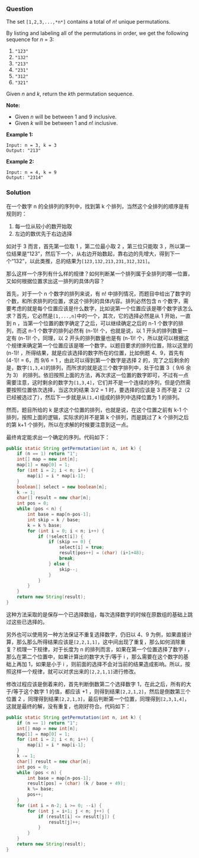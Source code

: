 ### Question

The set `[1,2,3,...,*n*]` contains a total of *n*! unique permutations.

By listing and labeling all of the permutations in order, we get the following sequence for *n* = 3:

1.  `"123"`
2.  `"132"`
3.  `"213"`
4.  `"231"`
5.  `"312"`
6.  `"321"`

Given *n* and *k*, return the *k*th permutation sequence.

**Note:**

-   Given *n* will be between 1 and 9 inclusive.
-   Given *k* will be between 1 and *n*! inclusive.

**Example 1:**

```
Input: n = 3, k = 3
Output: "213"
```

**Example 2:**

```
Input: n = 4, k = 9
Output: "2314"
```

### Solution

在一个数字 n 的全排列的序列中，找到第 k 个排列，当然这个全排列的顺序是有规则的：

1.  每一位从较小的数开始取
2.  左边的数优先于右边选择

如对于 3 而言，首先第一位取 1 ，第二位最小取 2 ，第三位只能取 3 ，所以第一位结果是“123”，然后下一个，从右边开始数起，靠右边的先增大，得到下一个“132”，以此类推，总的结果为`[123,132,213,231,312,321]`。

那么这样一个序列有什么样的规律？如何判断某一个排列属于全排列的哪一位置，又如何根据位置求出这一排列的具体内容？

首先，对于一个 n 个数字的排列来说，有 n! 中排列情况，而题目中给出了数字的个数，和所求排列的位置，求这个排列的具体内容。排列必然包含 n 个数字，需要考虑的就是每个位置应该是什么数字，比如说第一个位置应该是哪个数字该怎么求？首先，它必然是`[1,...,n]`中的一个，其次，它的选择必然是从 1 开始，一直到 n ，当第一个位置的数字确定了之后，可以继续确定之后的 n-1 个数字的排列，而这 n-1 个数字的排列必然有 (n-1)! 个，也就是说，以 1 开头的排列数量一定有 (n-1)! 个，同理，以 2 开头的排列数量也是有 (n-1)! 个，所以就可以根据这个规律来确定第一个位置应该是哪一个数字。以题目要求的排列位置，除以这里的 (n-1)! ，所得结果，就是应该选择的数字所在的位置，比如例题 4、9，首先有 (4-1)! = 6，而 9/6 = 1 ，由此可以得到第一个数字是选择 2 的，完了之后剩余的是，数字`[1,3,4]`的排列，而所求的就是这三个数字排列中，处于位置 3（ 9/6 余为 3） 的排列。依旧按照上面的方法，再次求这一位置的数字即可，不过有一点需要注意，这时剩余的数字为`[1,3,4]`，它们并不是一个连续的序列，但是仍然需要按照位置依次选择，当这次的结果 3/2 = 1 时，要选择的应该是 3 而不是 2（2 已经被选过了），然后下一步就是从`[1,4]`组成的排列中选择位置为 1 的排列。

然而，题目所给的 k 是求这个位置的排列，也就是说，在这个位置之前有 k-1 个排列，按照上面的逻辑，实际求的并不是第 k 个排列，而是跳过了 k 个排列之后的第 k+1 个排列，所以在求解的时候要注意到这一点。

最终肯定能求出一个确定的序列。代码如下：

```java
public static String getPermutation(int n, int k) {
    if (n == 1) return "1";
    int[] map = new int[n];
    map[1] = map[0] = 1;
    for (int i = 2; i < n; i++) {
        map[i] = i * map[i-1];
    }
    boolean[] select = new boolean[n];
    k -= 1;
    char[] result = new char[n];
    int pos = 0;
    while (pos < n) {
        int base = map[n-pos-1];
        int skip = k / base;
        k = k % base;
        for (int i = 0; i < n; i++) {
            if (!select[i]) {
                if (skip == 0) {
                    select[i] = true;
                    result[pos++] = (char) (i+1+48);
                    break;
                } else {
                    skip--;
                }
            }
        }
    }
    return new String(result);
}
```

这种方法采取的是保存一个已选择数组，每次选择数字的时候在原数组的基础上跳过这些已选择的。

另外也可以使用另一种方法保证不重复选择数字，仍旧以 4、9 为例，如果直接计算，那么那么所得结果应该是`[2,2,1,1]`，这中间出现了重复，那么如何消除重复？梳理一下规律，对于长度为 n 的排列而言，如果在第一个位置选择了数字 i ，那么在第二个位置中，如果计算出的数字大于/等于 i ，那么需要在这个数字的基础上再加 1，如果是小于 i ，则前面的选择不会对当前的结果造成影响。所以，按照这样一个规律，就可以对求出来的`[2,2,1,1]`进行修改。

修改过程应该是倒着来的，首先判断倒数第二个选择数字 1，在此之后，所有的大于/等于这个数字 1 的值，都应该 +1 ，则得到结果`[2,2,1,2]`，然后是倒数第三个位置 2 ，同理得到结果`[2,2,1,3]`，最后判断第一个位置，同理得到`[2,3,1,4]`，这就是最终的解，没有重复，也刚好符合。代码如下：

```java
public static String getPermutation(int n, int k) {
    if (n == 1) return "1";
    int[] map = new int[n];
    map[1] = map[0] = 1;
    for (int i = 2; i < n; i++) {
        map[i] = i * map[i-1];
    }
    k -= 1;
    char[] result = new char[n];
    int pos = 0;
    while (pos < n) {
        int base = map[n-pos-1];
        result[pos] = (char) (k / base + 49);
        k %= base;
        pos++;
    }
    for (int i = n-2; i >= 0; --i) {
        for (int j = i+1; j < n; j++) {
            if (result[i] <= result[j]) {
                result[j]++;
            }
        }
    }
    return new String(result);
}
```


